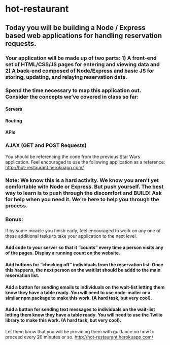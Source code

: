 # hot-restaurant

## Today you will be building a Node / Express based web applications for handling reservation requests.

### Your application will be made up of two parts: 1) A front-end set of HTML/CSS/JS pages for entering and viewing data and 2) A back-end composed of Node/Express and basic JS for storing, updating, and relaying reservation data.

### Spend the time necessary to map this application out. Consider the concepts we’ve covered in class so far:

#### Servers
#### Routing
#### APIs

### AJAX (GET and POST Requests)
You should be referencing the code from the previous Star Wars application.
Feel encouraged to use the following application as a reference: http://hot-restaurant.herokuapp.com/


### Note: We know this is a hard activity. We know you aren’t yet comfortable with Node or Express. But push yourself. The best way to learn is to push through the discomfort and BUILD! Ask for help when you need it. We’re here to help you through the process.


### Bonus:
If by some miracle you finish early, feel encouraged to work on any one of these additional tasks to take your application to the next level.

#### Add code to your server so that it “counts” every time a person visits any of the pages. Display a running count on the website.

#### Add buttons for “checking off” individuals from the reservation list. Once this happens, the next person on the waitlist should be addd to the main reservation list.

#### Add a button for sending emails to individuals on the wait-list letting them know they have a table ready. You will need to use node-mailer or a similar npm package to make this work. (A hard task, but very cool).

#### Add a button for sending text messages to individuals on the wait-list letting them know they have a table ready. You will need to use the Twilio library to make this work. (A hard task, but very cool).

Let them know that you will be providing them with guidance on how to proceed every 20 minutes or so.
http://hot-restaurant.herokuapp.com/